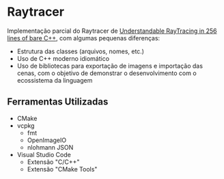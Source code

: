 # Raytracer 

Implementação parcial do Raytracer de [Understandable RayTracing in 256 lines of bare
C++](https://github.com/ssloy/tinyraytracer/wiki/Part-1:-understandable-raytracing), 
com algumas pequenas diferenças:

- Estrutura das classes (arquivos, nomes, etc.)
- Uso de C++ moderno idiomático 
- Uso de bibliotecas para exportação de imagens e importação das cenas, com o objetivo de demonstrar
  o desenvolvimento com o ecossistema da linguagem

## Ferramentas Utilizadas

- CMake
- vcpkg
  - fmt
  - OpenImageIO
  - nlohmann JSON
- Visual Studio Code
  - Extensão "C/C++"
  - Extensão "CMake Tools"
